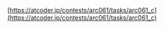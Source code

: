 
[https://atcoder.jp/contests/arc061/tasks/arc061_c](https://atcoder.jp/contests/arc061/tasks/arc061_c)
